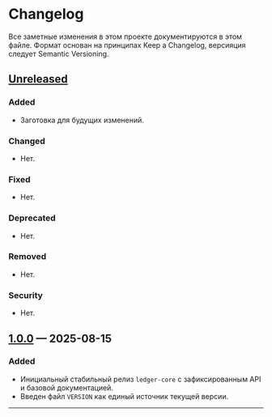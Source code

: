 # Changelog

Все заметные изменения в этом проекте документируются в этом файле.
Формат основан на принципах Keep a Changelog, версияция следует Semantic Versioning.

## [Unreleased]

### Added
- Заготовка для будущих изменений.

### Changed
- Нет.

### Fixed
- Нет.

### Deprecated
- Нет.

### Removed
- Нет.

### Security
- Нет.

## [1.0.0] — 2025-08-15
### Added
- Инициальный стабильный релиз `ledger-core` с зафиксированным API и базовой документацией.
- Введен файл `VERSION` как единый источник текущей версии.

---

<!--
Инструкции по ведению файла (оставьте в конце как внутренние примечания):
1) Никогда не редактируйте прошедшие разделы задним числом; правки оформляйте отдельными записями в Unreleased.
2) Для релиза:
   - Перенесите записи из Unreleased в новый раздел с номером версии и датой.
   - Обновите файл VERSION.
   - Добавьте ссылки сравнения ниже.
3) Категории: Added, Changed, Fixed, Deprecated, Removed, Security.
-->

[Unreleased]: REPO_URL/compare/v1.0.0...HEAD
[1.0.0]: REPO_URL/releases/tag/v1.0.0
